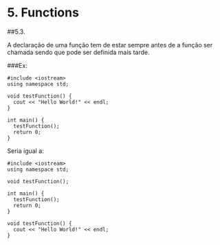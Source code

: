 # 5. Functions

##5.3.

A declaração de uma função tem de estar sempre antes de a função ser chamada sendo que pode ser definida mais tarde.

###Ex:

````
#include <iostream>
using namespace std;

void testFunction() {
  cout << "Hello World!" << endl;
}

int main() {
  testFunction();
  return 0;
}
````

Seria igual a:

````
#include <iostream>
using namespace std;

void testFunction();

int main() {
  testFunction();
  return 0;
}

void testFunction() {
  cout << "Hello World!" << endl;
}
````
